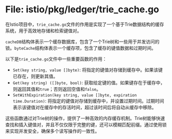 # File: istio/pkg/ledger/trie_cache.go

在Istio项目中，`trie_cache.go`文件的作用是实现了一个基于Trie数据结构的缓存系统，用于高效地存储和检索键值对。

`cacheDB`结构体表示一个缓存数据库，包含了一个Trie树和一些用于并发访问的锁。`byteCache`结构体表示一个缓存项，包含了缓存的键值数据和过期时间。

以下是`trie_cache.go`文件中一些重要函数的作用：

- `Set(key string, value []byte)`: 将指定的键值对存储到缓存中。如果该键已存在，则更新其值。
- `Get(key string) ([]byte, bool)`: 获取给定键的值。如果键存在于缓存中，则返回其值和`true`；否则返回空值和`false`。
- `SetWithExpiration(key string, value []byte, expiration time.Duration)`: 将指定的键值对存储到缓存中，并设置过期时间。过期时间表示该键值对在缓存中的存活时间，超过该时间后将自动从缓存中移除。

这些函数通过对Trie树的操作，提供了一种高效的内存缓存机制。Trie树能够快速查找和插入键值对，并且不仅仅限于完整的键，还可以模糊匹配前缀。通过使用锁来实现并发安全，确保多个读写操作的一致性。

